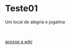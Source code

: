 # Teste01
Um local de alegria e jogatina

<br>
<br>
<a href="https://github.com/AxelDuran/Teste01/wiki">acesse a wiki</a>
